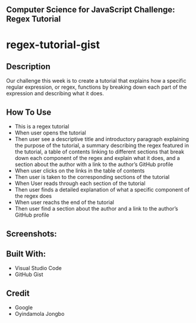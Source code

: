 ## Computer Science for JavaScript Challenge: Regex Tutorial

# regex-tutorial-gist

## Description
Our challenge this week is to create a tutorial that explains how a specific regular expression, or regex, functions by breaking down each part of the expression and describing what it does. 

## How To Use
* This is a regex tutorial
* When user opens the tutorial
* Then user see a descriptive title and introductory paragraph explaining the purpose of the tutorial, a summary describing the regex featured in the tutorial, a table of contents linking to different sections that break down each component of the regex and explain what it does, and a section about the author with a link to the author’s GitHub profile
* When user clicks on the links in the table of contents
* Then user is taken to the corresponding sections of the tutorial
* When User reads through each section of the tutorial
* Then user finds a detailed explanation of what a specific component of the regex does
* When user reachs the end of the tutorial
* Then user find a section about the author and a link to the author’s GitHub profile

## Screenshots:




## Built With:
- Visual Studio Code
- GitHub Gist



## Credit
- Google
- Oyindamola Jongbo